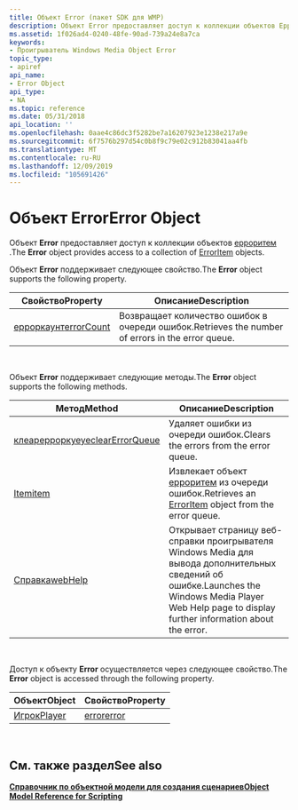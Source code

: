 ```yaml
---
title: Объект Error (пакет SDK для WMP)
description: Объект Error предоставляет доступ к коллекции объектов Ерроритем.
ms.assetid: 1f026ad4-0240-48fe-90ad-739a24e8a7ca
keywords:
- Проигрыватель Windows Media Object Error
topic_type:
- apiref
api_name:
- Error Object
api_type:
- NA
ms.topic: reference
ms.date: 05/31/2018
api_location: ''
ms.openlocfilehash: 0aae4c86dc3f5282be7a16207923e1238e217a9e
ms.sourcegitcommit: 6f7576b297d54c0b8f9c79e02c912b83041aa4fb
ms.translationtype: MT
ms.contentlocale: ru-RU
ms.lasthandoff: 12/09/2019
ms.locfileid: "105691426"
---
```

# <a name="error-object"></a><span data-ttu-id="2b5ed-104">Объект Error</span><span class="sxs-lookup"><span data-stu-id="2b5ed-104">Error Object</span></span>

<span data-ttu-id="2b5ed-105">Объект **Error** предоставляет доступ к коллекции объектов [ерроритем](erroritem-object.md) .</span><span class="sxs-lookup"><span data-stu-id="2b5ed-105">The **Error** object provides access to a collection of [ErrorItem](erroritem-object.md) objects.</span></span>

<span data-ttu-id="2b5ed-106">Объект **Error** поддерживает следующее свойство.</span><span class="sxs-lookup"><span data-stu-id="2b5ed-106">The **Error** object supports the following property.</span></span>



| <span data-ttu-id="2b5ed-107">Свойство</span><span class="sxs-lookup"><span data-stu-id="2b5ed-107">Property</span></span>                           | <span data-ttu-id="2b5ed-108">Описание</span><span class="sxs-lookup"><span data-stu-id="2b5ed-108">Description</span></span>                                        |
|------------------------------------|----------------------------------------------------|
| [<span data-ttu-id="2b5ed-109">ерроркаунт</span><span class="sxs-lookup"><span data-stu-id="2b5ed-109">errorCount</span></span>](error-errorcount.md) | <span data-ttu-id="2b5ed-110">Возвращает количество ошибок в очереди ошибок.</span><span class="sxs-lookup"><span data-stu-id="2b5ed-110">Retrieves the number of errors in the error queue.</span></span> |



 

<span data-ttu-id="2b5ed-111">Объект **Error** поддерживает следующие методы.</span><span class="sxs-lookup"><span data-stu-id="2b5ed-111">The **Error** object supports the following methods.</span></span>



| <span data-ttu-id="2b5ed-112">Метод</span><span class="sxs-lookup"><span data-stu-id="2b5ed-112">Method</span></span>                                       | <span data-ttu-id="2b5ed-113">Описание</span><span class="sxs-lookup"><span data-stu-id="2b5ed-113">Description</span></span>                                                                                     |
|----------------------------------------------|-------------------------------------------------------------------------------------------------|
| [<span data-ttu-id="2b5ed-114">клеарерроркуеуе</span><span class="sxs-lookup"><span data-stu-id="2b5ed-114">clearErrorQueue</span></span>](error-clearerrorqueue.md) | <span data-ttu-id="2b5ed-115">Удаляет ошибки из очереди ошибок.</span><span class="sxs-lookup"><span data-stu-id="2b5ed-115">Clears the errors from the error queue.</span></span>                                                         |
| [<span data-ttu-id="2b5ed-116">Item</span><span class="sxs-lookup"><span data-stu-id="2b5ed-116">item</span></span>](error-item.md)                       | <span data-ttu-id="2b5ed-117">Извлекает объект [ерроритем](erroritem-object.md) из очереди ошибок.</span><span class="sxs-lookup"><span data-stu-id="2b5ed-117">Retrieves an [ErrorItem](erroritem-object.md) object from the error queue.</span></span>                     |
| [<span data-ttu-id="2b5ed-118">Справка</span><span class="sxs-lookup"><span data-stu-id="2b5ed-118">webHelp</span></span>](error-webhelp.md)                 | <span data-ttu-id="2b5ed-119">Открывает страницу веб-справки проигрывателя Windows Media для вывода дополнительных сведений об ошибке.</span><span class="sxs-lookup"><span data-stu-id="2b5ed-119">Launches the Windows Media Player Web Help page to display further information about the error.</span></span> |



 

<span data-ttu-id="2b5ed-120">Доступ к объекту **Error** осуществляется через следующее свойство.</span><span class="sxs-lookup"><span data-stu-id="2b5ed-120">The **Error** object is accessed through the following property.</span></span>



| <span data-ttu-id="2b5ed-121">Объект</span><span class="sxs-lookup"><span data-stu-id="2b5ed-121">Object</span></span>                      | <span data-ttu-id="2b5ed-122">Свойство</span><span class="sxs-lookup"><span data-stu-id="2b5ed-122">Property</span></span>                  |
|-----------------------------|---------------------------|
| [<span data-ttu-id="2b5ed-123">Игрок</span><span class="sxs-lookup"><span data-stu-id="2b5ed-123">Player</span></span>](player-object.md) | [<span data-ttu-id="2b5ed-124">error</span><span class="sxs-lookup"><span data-stu-id="2b5ed-124">error</span></span>](player-error.md) |



 

## <a name="see-also"></a><span data-ttu-id="2b5ed-125">См. также раздел</span><span class="sxs-lookup"><span data-stu-id="2b5ed-125">See also</span></span>

<dl> <dt>

[<span data-ttu-id="2b5ed-126">**Справочник по объектной модели для создания сценариев**</span><span class="sxs-lookup"><span data-stu-id="2b5ed-126">**Object Model Reference for Scripting**</span></span>](object-model-reference-for-scripting.md)
</dt> </dl>

 

 




